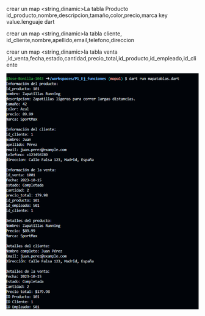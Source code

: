  crear un map <string,dinamic>La tabla Producto id_producto,nombre,descripcion,tamaño,color,precio,marca key value.lenguaje dart

 crear un map <string,dinamic>la tabla cliente, id_cliente,nombre,apellido,email,telefono,direccion

 crear un map <string,dinamic>la tabla venta ,id_venta,fecha,estado,cantidad,precio_total,id_producto,id_empleado,id_cliente

 ![alt text](image-6.png)